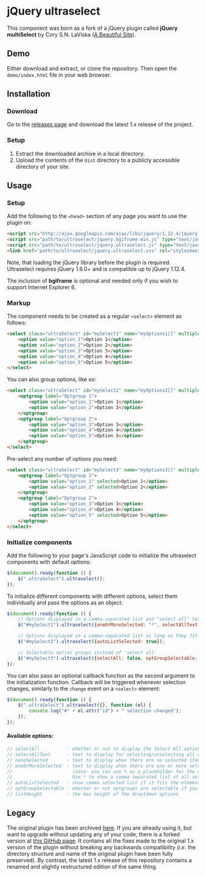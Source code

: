 # jQuery ultraselect

This component was born as a fork of a jQuery plugin called **jQuery multiSelect** by Cory S.N. LaViska ([A Beautiful Site](http://abeautifulsite.net/)).

## Demo

Either download and extract, or clone the repository. Then open the `demo/index.html` file in your web browser.


## Installation

### Download

Go to the [releases page](https://github.com/ultraleettech/ultraselect/releases) and download the latest 1.x release of the project.

### Setup

1. Extract the downloaded archive in a local directory.
2. Upload the contents of the `dist` directory to a publicly accessible directory of your site.


## Usage

### Setup

Add the following to the `<head>` section of any page you want to use the plugin on:

```html
<script src="http://ajax.googleapis.com/ajax/libs/jquery/1.12.4/jquery.min.js" type="text/javascript"></script>
<script src="path/to/ultraselect/jquery.bgiframe.min.js" type="text/javascript"></script>
<script src="path/to/ultraselect/jquery.ultraselect.js" type="text/javascript"></script>
<link href="path/to/ultraselect/jquery.ultraselect.css" rel="stylesheet" type="text/css" />
```

Note, that loading the jQuery library before the plugin is required. Ultraselect requires jQuery 1.6.0+ and is compatible up to jQuery 1.12.4.

The inclusion of **bgiframe** is optional and needed only if you wish to support Internet Explorer 6.

### Markup

The component needs to be created as a regular `<select>` element as follows:

```html
<select class="ultraSelect" id="mySelect1" name="myOptions1[]" multiple="multiple" size="5">
    <option value="option_1">Option 1</option>
    <option value="option_2">Option 2</option>
    <option value="option_3">Option 3</option>
    <option value="option_4">Option 4</option>
    <option value="option_5">Option 5</option>
</select>
```

You can also group options, like so:

```html
<select class="ultraSelect" id="mySelect2" name="myOptions2[]" multiple="multiple" size="5">
    <optgroup label="Optgroup 1">
        <option value="option_1">Option 1</option>
        <option value="option_2">Option 2</option>
    </optgroup>
    <optgroup label="Optgroup 2">
        <option value="option_3">Option 3</option>
        <option value="option_4">Option 4</option>
        <option value="option_5">Option 5</option>
    </optgroup>
</select>
```

Pre-select any number of options you need:

```html
<select class="ultraSelect" id="mySelect3" name="myOptions3[]" multiple="multiple" size="5">
    <optgroup label="Optgroup 1">
        <option value="option_1" selected>Option 1</option>
        <option value="option_2" selected>Option 2</option>
    </optgroup>
    <optgroup label="Optgroup 2">
        <option value="option_3">Option 3</option>
        <option value="option_4">Option 4</option>
        <option value="option_5" selected>Option 5</option>
    </optgroup>
</select>
```

### Initialize components

Add the following to your page's JavaScript code to initialize the ultraselect components with default options:

```javascript
$(document).ready(function () {
    $(".ultraSelect").ultraselect();
});
```

To initialize different components with different options, select them individually and pass the options as an object:

```javascript
$(document).ready(function () {
    // Options displayed in a comma-separated list and "select all" text changed
    $("#mySelect1").ultraselect({oneOrMoreSelected: "*", selectAllText: "Pick &lsquo;em all!"});

    // Options displayed in a comma-separated list as long as they fit
    $("#mySelect2").ultraselect({autoListSelected: true});

    // Selectable option groups instead of 'select all'
    $("#mySelect3").ultraselect({selectAll: false, optGroupSelectable: true});
});
```

You can also pass an optional callback function as the second argument to the initialization function. Callback will be triggered whenever selection changes, similarly to the `change` event on a `<select>` element:

```javascript
$(document).ready(function () {
    $(".ultraSelect").ultraselect({}, function (el) {
        console.log("#" + el.attr("id") + " selection changed");
    });
});
```

#### Available options:

```javascript
// selectAll          - whether or not to display the Select All option; true/false, default = true
// selectAllText      - text to display for selecting/unselecting all options simultaneously
// noneSelected       - text to display when there are no selected items in the list
// oneOrMoreSelected  - text to display when there are one or more selected items in the list
//                      (note: you can use % as a placeholder for the number of items selected).
//                      Use * to show a comma separated list of all selected; default = "% selected"
// autoListSelected   - show comma selected list if it fits the element, oneOrMoreSelected value otherwise
// optGroupSelectable - whether or not optgroups are selectable if you use them; true/false, default = false
// listHeight         - the max height of the droptdown options
```


## Legacy

The original plugin has been archived [here](http://labs.abeautifulsite.net/archived/jquery-multiSelect/). If you are already using it, but want to upgrade without updating any of your code, there is a forked version at [this GitHub page](https://github.com/ultraleettech/jquery-multiselect). It contains all the fixes made to the original 1.x version of the plugin without breaking any backwards compatibility (_i.e._ the directory structure and name of the original plugin have been fully preserved). By contrast, the latest 1.x release of this repository contains a renamed and slightly restructured edition of the same thing.
